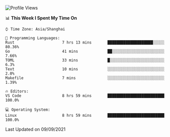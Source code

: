 <!--START_SECTION:waka-->
![Profile Views](http://img.shields.io/badge/Profile%20Views-28-blue)

📊 **This Week I Spent My Time On** 

```text
⌚︎ Time Zone: Asia/Shanghai

💬 Programming Languages: 
Rust                     7 hrs 13 mins       ████████████████████░░░░░   80.36% 
Go                       41 mins             ██░░░░░░░░░░░░░░░░░░░░░░░   7.66% 
TOML                     33 mins             █░░░░░░░░░░░░░░░░░░░░░░░░   6.3% 
Text                     10 mins             ░░░░░░░░░░░░░░░░░░░░░░░░░   2.0% 
Makefile                 7 mins              ░░░░░░░░░░░░░░░░░░░░░░░░░   1.39%

🔥 Editors: 
VS Code                  8 hrs 59 mins       █████████████████████████   100.0%

💻 Operating System: 
Linux                    8 hrs 59 mins       █████████████████████████   100.0%

```


 Last Updated on 09/09/2021
<!--END_SECTION:waka-->
